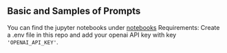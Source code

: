 ## Basic and Samples of Prompts 

You can find the jupyter notebooks under [notebooks](notebooks/)
Requirements:
Create a .env file in this repo and add your openai API key with key `'OPENAI_API_KEY'`.